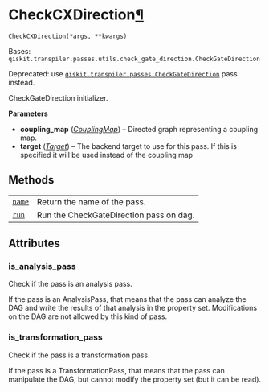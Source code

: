 # CheckCXDirection[¶](#checkcxdirection "Permalink to this headline")

<span id="undefined" />

`CheckCXDirection(*args, **kwargs)`

Bases: `qiskit.transpiler.passes.utils.check_gate_direction.CheckGateDirection`

Deprecated: use [`qiskit.transpiler.passes.CheckGateDirection`](qiskit.transpiler.passes.CheckGateDirection#qiskit.transpiler.passes.CheckGateDirection "qiskit.transpiler.passes.CheckGateDirection") pass instead.

CheckGateDirection initializer.

**Parameters**

*   **coupling\_map** ([*CouplingMap*](qiskit.transpiler.CouplingMap#qiskit.transpiler.CouplingMap "qiskit.transpiler.CouplingMap")) – Directed graph representing a coupling map.
*   **target** ([*Target*](qiskit.transpiler.Target#qiskit.transpiler.Target "qiskit.transpiler.Target")) – The backend target to use for this pass. If this is specified it will be used instead of the coupling map

## Methods

|                                                                                                                                                          |                                         |
| -------------------------------------------------------------------------------------------------------------------------------------------------------- | --------------------------------------- |
| [`name`](qiskit.transpiler.passes.CheckCXDirection.name#qiskit.transpiler.passes.CheckCXDirection.name "qiskit.transpiler.passes.CheckCXDirection.name") | Return the name of the pass.            |
| [`run`](qiskit.transpiler.passes.CheckCXDirection.run#qiskit.transpiler.passes.CheckCXDirection.run "qiskit.transpiler.passes.CheckCXDirection.run")     | Run the CheckGateDirection pass on dag. |

## Attributes

<span id="undefined" />

### is\_analysis\_pass

Check if the pass is an analysis pass.

If the pass is an AnalysisPass, that means that the pass can analyze the DAG and write the results of that analysis in the property set. Modifications on the DAG are not allowed by this kind of pass.

<span id="undefined" />

### is\_transformation\_pass

Check if the pass is a transformation pass.

If the pass is a TransformationPass, that means that the pass can manipulate the DAG, but cannot modify the property set (but it can be read).
